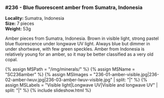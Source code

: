 
### #236 - Blue fluorescent amber from Sumatra, Indonesia

**Locality:** Sumatra, Indonesia  
**Size:** 7 pieces  
**Weight:** 53g  

Amber pieces from Sumatra, Indonesia. Brown in visible light, strong pastel
blue fluorescence under longwave UV light. Always blue but dimmer in under
shortwave, with few green speckles.  Amber from Indonesia is relatively young
for an amber, so it may be better classified as a very old copal.

{% assign MSPath = "/img/minerals/" %}
{% assign MSName = "SC236amber" %}
{% assign MSImages = "236-01-amber-visible.jpg|236-02-amber-lwuv.jpg|236-03-amber-lwuv-visible.jpg" | split: "|" %}
{% assign MSLabels = "Visible light|Longwave UV|Visible and longwave UV" | split: "|" %}
{% include slideshow.html %}

